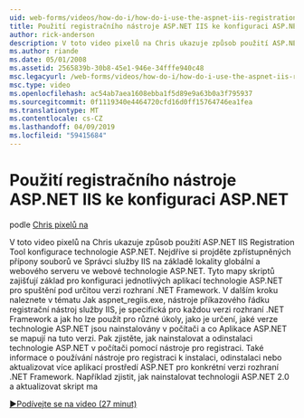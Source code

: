 ```yaml
---
uid: web-forms/videos/how-do-i/how-do-i-use-the-aspnet-iis-registration-tool-to-configure-aspnet
title: Použití registračního nástroje ASP.NET IIS ke konfiguraci ASP.NET | Dokumentace Microsoftu
author: rick-anderson
description: V toto video pixelů na Chris ukazuje způsob použití ASP.NET IIS Registration Tool konfigurace technologie ASP.NET. Nejdříve si projděte zpřístupněných přípony souborů pro technologii ASP.NET...
ms.author: riande
ms.date: 05/01/2008
ms.assetid: 2565839b-30b8-45e1-946e-34fffe940c48
msc.legacyurl: /web-forms/videos/how-do-i/how-do-i-use-the-aspnet-iis-registration-tool-to-configure-aspnet
msc.type: video
ms.openlocfilehash: ac54ab7aea1608ebba1f5d89e9a63b0a3f795937
ms.sourcegitcommit: 0f1119340e4464720cfd16d0ff15764746ea1fea
ms.translationtype: MT
ms.contentlocale: cs-CZ
ms.lasthandoff: 04/09/2019
ms.locfileid: "59415684"
---
```

# <a name="how-do-i-use-the-aspnet-iis-registration-tool-to-configure-aspnet"></a>Použití registračního nástroje ASP.NET IIS ke konfiguraci ASP.NET

podle [Chris pixelů na](https://twitter.com/chrispels)

V toto video pixelů na Chris ukazuje způsob použití ASP.NET IIS Registration Tool konfigurace technologie ASP.NET. Nejdříve si projděte zpřístupněných přípony souborů ve Správci služby IIS na základě lokality globální a webového serveru ve webové technologie ASP.NET. Tyto mapy skriptů zajišťují základ pro konfiguraci jednotlivých aplikací technologie ASP.NET pro spuštění pod určitou verzi rozhraní .NET Framework. V dalším kroku naleznete v tématu Jak aspnet\_regiis.exe, nástroje příkazového řádku registrační nástroj služby IIS, je specifická pro každou verzi rozhraní .NET Framework a jak ho lze použít pro různé úkoly, jako je určení, jaké verze technologie ASP.NET jsou nainstalovány v počítači a co Aplikace ASP.NET se mapují na tuto verzi. Pak zjistěte, jak nainstalovat a odinstalaci technologie ASP.NET v počítači pomocí nástroje pro registraci. Také informace o používání nástroje pro registraci k instalaci, odinstalaci nebo aktualizovat více aplikací prostředí ASP.NET pro konkrétní verzi rozhraní .NET Framework. Například zjistit, jak nainstalovat technologii ASP.NET 2.0 a aktualizovat skript ma

[&#9654;Podívejte se na video (27 minut)](https://channel9.msdn.com/Blogs/ASP-NET-Site-Videos/how-do-i-use-the-aspnet-iis-registration-tool-to-configure-aspnet)
